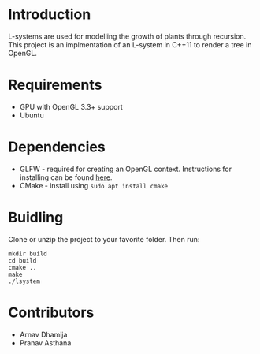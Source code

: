 # Introduction

L-systems are used for modelling the growth of plants through recursion. This project is an implmentation of an L-system in C++11 to render a tree in OpenGL.

# Requirements

* GPU with OpenGL 3.3+ support
* Ubuntu

# Dependencies

* GLFW - required for creating an OpenGL context. Instructions for installing can be found [here](http://www.glfw.org/download.html).
* CMake - install using ```sudo apt install cmake```

# Buidling

Clone or unzip the project to your favorite folder. Then run:

```
mkdir build
cd build
cmake ..
make
./lsystem
```

# Contributors

* Arnav Dhamija
* Pranav Asthana
